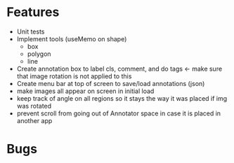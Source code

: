 # Features

- Unit tests
- Implement tools (useMemo on shape)
    - box
    - polygon
    - line
- Create annotation box to label cls, comment, and do tags <- make sure that image rotation is not applied to this
- Create menu bar at top of screen to save/load annotations (json)
- make images all appear on screen in initial load
- keep track of angle on all regions so it stays the way it was placed if img was rotated
- prevent scroll from going out of Annotator space in case it is placed in another app

# Bugs
